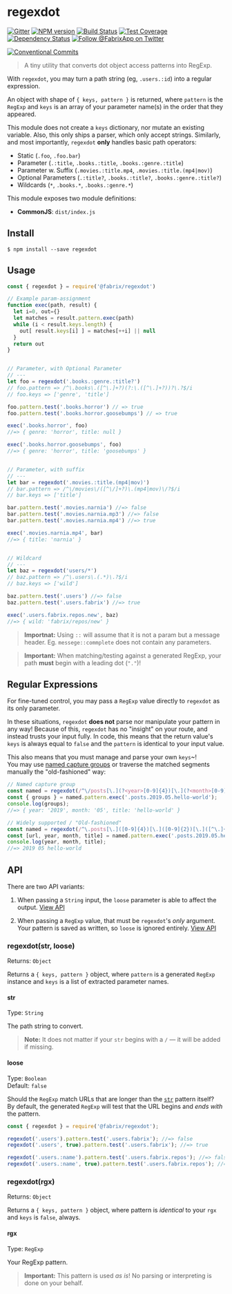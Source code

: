 # regexdot

[![Gitter][gitter-image]][gitter-url]
[![NPM version][npm-image]][npm-url]
[![Build Status][ci-image]][ci-url]
[![Test Coverage][coverage-image]][coverage-url]
[![Dependency Status][daviddm-image]][daviddm-url]
[![Follow @FabrixApp on Twitter][twitter-image]][twitter-url]

[![Conventional Commits](https://img.shields.io/badge/Conventional%20Commits-1.0.0-yellow.svg)](https://conventionalcommits.org)

> A tiny utility that converts dot object access patterns into RegExp.

With `regexdot`, you may turn a path string (eg, `.users.:id`) into a regular expression.

An object with shape of `{ keys, pattern }` is returned, where `pattern` is the `RegExp` and `keys` is an array of your parameter name(s) in the order that they appeared.

This module does not create a `keys` dictionary, nor mutate an existing variable. Also, this only ships a parser, which only accept strings. Similarly, and most importantly, `regexdot` **only** handles basic path operators:

* Static (`.foo`, `.foo.bar`)
* Parameter (`.:title`, `.books.:title`, `.books.:genre.:title`)
* Parameter w. Suffix (`.movies.:title.mp4`, `.movies.:title.(mp4|mov)`)
* Optional Parameters (`.:title?`, `.books.:title?`, `.books.:genre.:title?`)
* Wildcards (`*`, `.books.*`, `.books.:genre.*`)

This module exposes two module definitions:

* **CommonJS**: `dist/index.js`

## Install

```
$ npm install --save regexdot
```

## Usage

```js
const { regexdot } = require('@fabrix/regexdot')

// Example param-assignment
function exec(path, result) {
  let i=0, out={}
  let matches = result.pattern.exec(path)
  while (i < result.keys.length) {
    out[ result.keys[i] ] = matches[++i] || null
  }
  return out
}


// Parameter, with Optional Parameter
// ---
let foo = regexdot('.books.:genre.:title?')
// foo.pattern => /^\.books\.([^\.]+?)(?:\.([^\.]+?))?\.?$/i
// foo.keys => ['genre', 'title']

foo.pattern.test('.books.horror') // => true
foo.pattern.test('.books.horror.goosebumps') // => true

exec('.books.horror', foo)
//=> { genre: 'horror', title: null }

exec('.books.horror.goosebumps', foo)
//=> { genre: 'horror', title: 'goosebumps' }


// Parameter, with suffix
// ---
let bar = regexdot('.movies.:title.(mp4|mov)')
// bar.pattern => /^\/movies\/([^\/]+?)\.(mp4|mov)\/?$/i
// bar.keys => ['title']

bar.pattern.test('.movies.narnia') //=> false
bar.pattern.test('.movies.narnia.mp3') //=> false
bar.pattern.test('.movies.narnia.mp4') //=> true

exec('.movies.narnia.mp4', bar)
//=> { title: 'narnia' }


// Wildcard
// ---
let baz = regexdot('users/*')
// baz.pattern => /^\.users\.(.*)\.?$/i
// baz.keys => ['wild']

baz.pattern.test('.users') //=> false
baz.pattern.test('.users.fabrix') //=> true

exec('.users.fabrix.repos.new', baz)
//=> { wild: 'fabrix/repos/new' }
```

> **Importnat:** Using `::` will assume that it is not a param but a message header. Eg. `messege::commplete` does not contain any parameters.

> **Important:** When matching/testing against a generated RegExp, your path **must** begin with a leading dot (`"."`)!

## Regular Expressions

For fine-tuned control, you may pass a `RegExp` value directly to `regexdot` as its only parameter.

In these situations, `regexdot` **does not** parse nor manipulate your pattern in any way! Because of this, `regexdot` has no "insight" on your route, and instead trusts your input fully. In code, this means that the return value's `keys` is always equal to `false` and the `pattern` is identical to your input value.

This also means that you must manage and parse your own `keys`~!<br>
You may use [named capture groups](https://javascript.info/regexp-groups#named-groups) or traverse the matched segments manually the "old-fashioned" way:

```js
// Named capture group
const named = regexdot(/^\/posts[\.](?<year>[0-9]{4})[\.](?<month>[0-9]{2})[\.](?<title>[^\.]+)/i);
const { groups } = named.pattern.exec('.posts.2019.05.hello-world');
console.log(groups);
//=> { year: '2019', month: '05', title: 'hello-world' }

// Widely supported / "Old-fashioned"
const named = regexdot(/^\.posts[\.]([0-9]{4})[\.]([0-9]{2})[\.]([^\.]+)/i);
const [url, year, month, title] = named.pattern.exec('.posts.2019.05.hello-world');
console.log(year, month, title);
//=> 2019 05 hello-world
```


## API

There are two API variants:

1) When passing a `String` input, the `loose` parameter is able to affect the output. [View API](#regexdotstr-loose)

2) When passing a `RegExp` value, that must be `regexdot`'s _only_ argument.<br>
Your pattern is saved as written, so `loose` is ignored entirely. [View API](#regexdotrgx)

### regexdot(str, loose)
Returns: `Object`

Returns a `{ keys, pattern }` object, where `pattern` is a generated `RegExp` instance and `keys` is a list of extracted parameter names.

#### str
Type: `String`

The path string to convert.

> **Note:** It does not matter if your `str` begins with a `/` &mdash; it will be added if missing.

#### loose
Type: `Boolean`<br>
Default: `false`

Should the `RegExp` match URLs that are longer than the [`str`](#str) pattern itself?<br>
By default, the generated `RegExp` will test that the URL begins and _ends with_ the pattern.

```js
const { regexdot } = require('@fabrix/regexdot');

regexdot('.users').pattern.test('.users.fabrix'); //=> false
regexdot('.users', true).pattern.test('.users.fabrix'); //=> true

regexdot('.users.:name').pattern.test('.users.fabrix.repos'); //=> false
regexdot('.users.:name', true).pattern.test('.users.fabrix.repos'); //=> true
```

### regexdot(rgx)
Returns: `Object`

Returns a `{ keys, pattern }` object, where pattern is _identical_ to your `rgx` and `keys` is `false`, always.

#### rgx
Type: `RegExp`

Your RegExp pattern.

> **Important:** This pattern is used _as is_! No parsing or interpreting is done on your behalf.





[npm-image]: https://img.shields.io/npm/v/@fabrix/regexdot.svg?style=flat-square
[npm-url]: https://npmjs.org/package/@fabrix/regexdot
[ci-image]: https://img.shields.io/circleci/project/github/fabrix-app/regexdot/master.svg
[ci-url]: https://circleci.com/gh/fabrix-app/regexdot/tree/master
[daviddm-image]: http://img.shields.io/david/fabrix-app/regexdot.svg?style=flat-square
[daviddm-url]: https://david-dm.org/fabrix-app/regexdot
[gitter-image]: http://img.shields.io/badge/+%20GITTER-JOIN%20CHAT%20%E2%86%92-1DCE73.svg?style=flat-square
[gitter-url]: https://gitter.im/fabrix-app/fabrix
[twitter-image]: https://img.shields.io/twitter/follow/FabrixApp.svg?style=social
[twitter-url]: https://twitter.com/FabrixApp
[coverage-image]: https://img.shields.io/codeclimate/coverage/github/fabrix-app/regexdot.svg?style=flat-square
[coverage-url]: https://codeclimate.com/github/fabrix-app/regexdot/coverage


